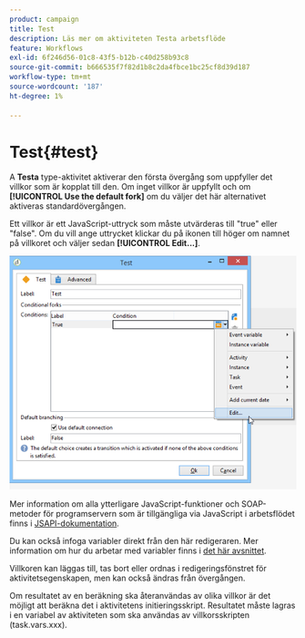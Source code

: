 ```yaml
---
product: campaign
title: Test
description: Läs mer om aktiviteten Testa arbetsflöde
feature: Workflows
exl-id: 6f246d56-01c8-43f5-b12b-c40d258b93c8
source-git-commit: b666535f7f82d1b8c2da4fbce1bc25cf8d39d187
workflow-type: tm+mt
source-wordcount: '187'
ht-degree: 1%

---
```


# Test{#test}



A **Testa** type-aktivitet aktiverar den första övergång som uppfyller det villkor som är kopplat till den. Om inget villkor är uppfyllt och om **[!UICONTROL Use the default fork]** om du väljer det här alternativet aktiveras standardövergången.

Ett villkor är ett JavaScript-uttryck som måste utvärderas till &quot;true&quot; eller &quot;false&quot;. Om du vill ange uttrycket klickar du på ikonen till höger om namnet på villkoret och väljer sedan **[!UICONTROL Edit...]**.

![](assets/edit_test.png)

Mer information om alla ytterligare JavaScript-funktioner och SOAP-metoder för programservern som är tillgängliga via JavaScript i arbetsflödet finns i [JSAPI-dokumentation](https://experienceleague.adobe.com/developer/campaign-api/api/index.html?lang=sv).

Du kan också infoga variabler direkt från den här redigeraren. Mer information om hur du arbetar med variabler finns i [det här avsnittet](javascript-scripts-and-templates.md#variables).

Villkoren kan läggas till, tas bort eller ordnas i redigeringsfönstret för aktivitetsegenskapen, men kan också ändras från övergången.

Om resultatet av en beräkning ska återanvändas av olika villkor är det möjligt att beräkna det i aktivitetens initieringsskript. Resultatet måste lagras i en variabel av aktiviteten som ska användas av villkorsskripten (task.vars.xxx).
